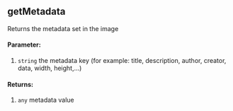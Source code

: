 ## getMetadata
Returns the metadata set in the image

#### Parameter:

1. `string` the metadata key (for example: title, description, author, creator, data, width, height,...)

#### Returns:
1. `any` metadata value
